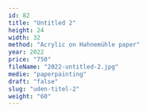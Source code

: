 ```yaml
---
id: 82
title: "Untitled 2"
height: 24
width: 32
method: "Acrylic on Hahnemühle paper"
year: 2022
price: "750"
fileName: "2022-untitled-2.jpg"
medie: "paperpainting"
draft: "false"
slug: "uden-titel-2"
weight: "60"
---
```

